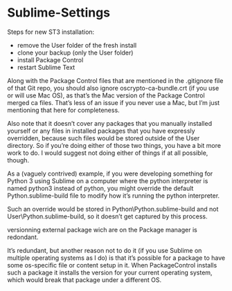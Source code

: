 # Sublime-Settings

Steps for new ST3 installation:

- remove the User folder of the fresh install
- clone your backup (only the User folder)
- install Package Control
- restart Sublime Text

Along with the Package Control files that are mentioned in the .gitignore file of that Git repo, you should also ignore oscrypto-ca-bundle.crt (if you use or will use Mac OS), as that’s the Mac version of the Package Control merged ca files. That’s less of an issue if you never use a Mac, but I’m just mentioning that here for completeness.

Also note that it doesn’t cover any packages that you manually installed yourself or any files in installed packages that you have expressly overridden, because such files would be stored outside of the User directory. So if you’re doing either of those two things, you have a bit more work to do. I would suggest not doing either of things if at all possible, though.

As a (vaguely contrived) example, if you were developing something for Python 3 using Sublime on a computer where the python interpreter is named python3 instead of python, you might override the default Python.sublime-build file to modify how it’s running the python interpreter.

Such an override would be stored in Python\Python.sublime-build and not User\Python.sublime-build, so it doesn’t get captured by this process.

versionning external package wich are on the Package manager is redondant.

It’s redundant, but another reason not to do it (if you use Sublime on multiple operating systems as I do) is that it’s possible for a package to have some os-specific file or content setup in it. When PackageControl installs such a package it installs the version for your current operating system, which would break that package under a different OS.

